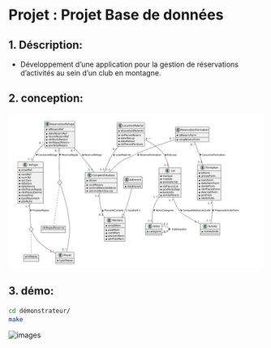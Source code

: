 # Projet : **Projet Base de données**

## 1. **Déscription:**

-   Développement d’une application pour la gestion de réservations d’activités au sein d’un club en montagne.

## 2. **conception:**

![image](res/conception.png)

## 3. **démo:**

```bash
cd démonstrateur/
make
```

![images](res/régles_utilisation.png)
